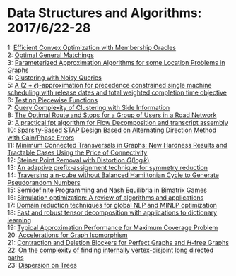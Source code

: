 # Data Structures and Algorithms: 2017/6/22-28  
1: [Efficient Convex Optimization with Membership Oracles](https://doi.org/10.48550/arXiv.1706.07357)  
2: [Optimal General Matchings](https://doi.org/10.48550/arXiv.1706.07418)  
3: [Parameterized Approximation Algorithms for some Location Problems in  Graphs](https://doi.org/10.48550/arXiv.1706.07475)  
4: [Clustering with Noisy Queries](https://doi.org/10.48550/arXiv.1706.07510)  
5: [A $(2 + \epsilon)$-approximation for precedence constrained single  machine scheduling with release dates and total weighted completion time  objective](https://doi.org/10.48550/arXiv.1706.07604)  
6: [Testing Piecewise Functions](https://doi.org/10.48550/arXiv.1706.07669)  
7: [Query Complexity of Clustering with Side Information](https://doi.org/10.48550/arXiv.1706.07719)  
8: [The Optimal Route and Stops for a Group of Users in a Road Network](https://doi.org/10.48550/arXiv.1706.07829)  
9: [A practical fpt algorithm for Flow Decomposition and transcript assembly](https://doi.org/10.48550/arXiv.1706.07851)  
10: [Sparsity-Based STAP Design Based on Alternating Direction Method with  Gain/Phase Errors](https://doi.org/10.48550/arXiv.1706.07975)  
11: [Minimum Connected Transversals in Graphs: New Hardness Results and  Tractable Cases Using the Price of Connectivity](https://doi.org/10.48550/arXiv.1706.08050)  
12: [Steiner Point Removal with Distortion $O(\log k)$](https://doi.org/10.48550/arXiv.1706.08115)  
13: [An adaptive prefix-assignment technique for symmetry reduction](https://doi.org/10.48550/arXiv.1706.08325)  
14: [Traversing a n-cube without Balanced Hamiltonian Cycle to Generate  Pseudorandom Numbers](https://doi.org/10.48550/arXiv.1706.08923)  
15: [Semidefinite Programming and Nash Equilibria in Bimatrix Games](https://doi.org/10.48550/arXiv.1706.08550)  
16: [Simulation optimization: A review of algorithms and applications](https://doi.org/10.48550/arXiv.1706.08591)  
17: [Domain reduction techniques for global NLP and MINLP optimization](https://doi.org/10.48550/arXiv.1706.08601)  
18: [Fast and robust tensor decomposition with applications to dictionary  learning](https://doi.org/10.48550/arXiv.1706.08672)  
19: [Typical Approximation Performance for Maximum Coverage Problem](https://doi.org/10.48550/arXiv.1706.08721)  
20: [Accelerations for Graph Isomorphism](https://doi.org/10.48550/arXiv.1706.09230)  
21: [Contraction and Deletion Blockers for Perfect Graphs and $H$-free Graphs](https://doi.org/10.48550/arXiv.1706.09052)  
22: [On the complexity of finding internally vertex-disjoint long directed  paths](https://doi.org/10.48550/arXiv.1706.09066)  
23: [Dispersion on Trees](https://doi.org/10.48550/arXiv.1706.09185)  